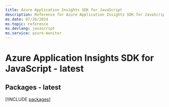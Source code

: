 ```yaml
---
title: Azure Application Insights SDK for JavaScript
description: Reference for Azure Application Insights SDK for JavaScript
ms.date: 07/26/2024
ms.topic: reference
ms.devlang: javascript
ms.service: azure-monitor
---
```

# Azure Application Insights SDK for JavaScript - latest
## Packages - latest
[!INCLUDE [packages](application-insights-index.md)]